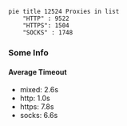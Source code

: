 
```mermaid
pie title 12524 Proxies in list
    "HTTP" : 9522
    "HTTPS": 1504
    "SOCKS" : 1748
```

### Some Info
#### Average Timeout

- mixed: 2.6s
- http: 1.0s
- https: 7.8s
- socks: 6.6s